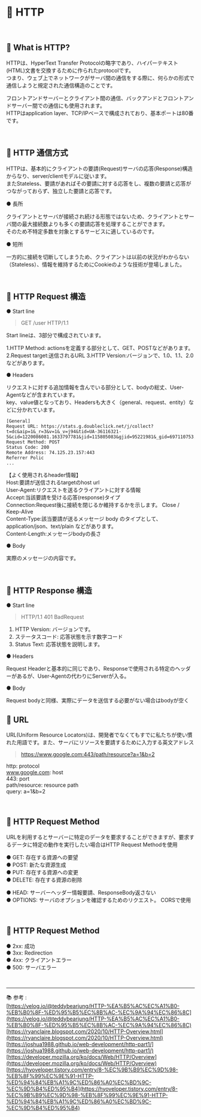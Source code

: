 # 🔑 HTTP

<br>

## 📌 What is HTTP?

HTTPは、HyperText Transfer Protocolの略字であり、ハイパーテキスト(HTML)文書を交換するために作られたprotocolです。<br>
つまり、ウェブ上でネットワークがサーバ間の通信をする際に、何らかの形式で通信しようと規定された通信構造のことです。

フロントアンドサーバーとクライアント間の通信、バックアンドとフロントアンドサーバー間での通信にも使用されます。<br>
HTTPはapplication layer、TCP/IPベースで構成されており、基本ポートは80番です。

<br>

## 📌 HTTP 通信方式

HTTPは、基本的にクライアントの要請(Request)サーバの応答(Response)構造からなり、server/clientモデルに従います。<br>
またStateless、要請があればその要請に対する応答をし、複数の要請と応答がつながっておらず、独立した要請と応答です。<br>

● 長所

クライアントとサーバが接続され続ける形態ではないため、クライアントとサーバ間の最大接続数よりも多くの要請応答を処理することができます。<br>
そのため不特定多数を対象とするサービスに適しているのです。

● 短所

一方的に接続を切断してしまうため、クライアントは以前の状況がわからない（Stateless）、情報を維持するためにCookieのような技術が登場しました。

<br>

## 📌 HTTP Request 構造

● Start line

> GET /user HTTP/1.1

Start lineは、3部分で構成されています。<br>

1.HTTP Method: actionsを定義する部分として、GET、POSTなどがあります。
2.Request target:送信されるURL
3.HTTP Version:バージョンで、1.0、1.1、2.0などがあります。

● Headers

リクエストに対する追加情報を含んでいる部分として、bodyの総丈、User-Agentなどが含まれています。<br>
key、value値となっており、Headersも大きく（general、request、entity）などに分かれています。

```
[General]
Request URL: https://stats.g.doubleclick.net/j/collect?t=dc&aip=1&_r=3&v=1&_v=j94&tid=UA-36116321-5&cid=1220086081.1633797781&jid=115805083&gjid=95221981&_gid=697110753.1635251935&_u=QACAAAAAAAAAAC~&z=1203385225
Request Method: POST
Status Code: 200
Remote Address: 74.125.23.157:443
Referrer Polic
...
```

【よく使用されるheader情報】<br>
Host:要請が送信されるtargetのhost url<br>
User-Agent:リクエストを送るクライアントに対する情報<br>
Accept:当該要請を受ける応答(response)タイプ<br>
Connection:Request後に接続を閉じるか維持するかを示します。 Close / Keep-Alive<br>
Content-Type:該当要請が送るメッセージ body のタイプとして、application/json、text/plain などがあります。<br>
Content-Length:メッセージbodyの長さ<br>

● Body

実際のメッセージの内容です。<br>

<br>

## 📌 HTTP Response 構造

● Start line

> HTTP/1.1 401 BadRequest

1. HTTP Version: バージョンです。
2. ステータスコード: 応答状態を示す数字コード
3. Status Text: 応答状態を説明します。

● Headers

Request Headerと基本的に同じであり、Responseで使用される特定のヘッダーがあるが、User-Agentの代わりにServerが入る。

● Body

Request bodyと同様、実際にデータを送信する必要がない場合はbodyが空く<br>

## 📌 URL

URL(Uniform Resource Locators)は、開発者でなくてもすでに私たちが使い慣れた用語です。また、サーバにリソースを要請するために入力する英文アドレス<br>

> https://www.google.com:443/path/resource?a=1&b=2

http: protocol<br>
www.google.com: host<br>
443: port<br>
path/resource: resource path<br>
query: a=1&b=2<br>

<br>

## 📌 HTTP Request Method

URLを利用するとサーバーに特定のデータを要求することができますが、要求するデータに特定の動作を実行したい場合はHTTP Request Methodを使用

● GET: 存在する資源への要望<br>
● POST: 新たな資源生成<br>
● PUT: 存在する資源への変更<br>
● DELETE: 存在する資源の削除<br>

● HEAD: サーバーヘッダー情報要請、ResponseBody返さない<br>
● OPTIONS: サーバのオプションを確認するためのリクエスト。 CORSで使用<br>

<br>

## 📌 HTTP Request Method

● 2xx: 成功<br>
● 3xx: Redirection<br>
● 4xx: クライアントエラー<br>
● 500: サーバエラー<br>

<br>

---

📚 参考 : <br>
[https://velog.io/@teddybearjung/HTTP-%EA%B5%AC%EC%A1%B0-%EB%B0%8F-%ED%95%B5%EC%8B%AC-%EC%9A%94%EC%86%8C](https://velog.io/@teddybearjung/HTTP-%EA%B5%AC%EC%A1%B0-%EB%B0%8F-%ED%95%B5%EC%8B%AC-%EC%9A%94%EC%86%8C)
<br>
[https://ryanclaire.blogspot.com/2020/10/HTTP-Overview.html](https://ryanclaire.blogspot.com/2020/10/HTTP-Overview.html)
<br>
[https://joshua1988.github.io/web-development/http-part1/](https://joshua1988.github.io/web-development/http-part1/)
<br>
[https://developer.mozilla.org/ko/docs/Web/HTTP/Overview](https://developer.mozilla.org/ko/docs/Web/HTTP/Overview)
<br>
[https://hyoveloper.tistory.com/entry/8-%EC%9B%B9%EC%9D%98-%EB%8F%99%EC%9E%91-HTTP-%ED%94%84%EB%A1%9C%ED%86%A0%EC%BD%9C-%EC%9D%B4%ED%95%B4](https://hyoveloper.tistory.com/entry/8-%EC%9B%B9%EC%9D%98-%EB%8F%99%EC%9E%91-HTTP-%ED%94%84%EB%A1%9C%ED%86%A0%EC%BD%9C-%EC%9D%B4%ED%95%B4)
<br>